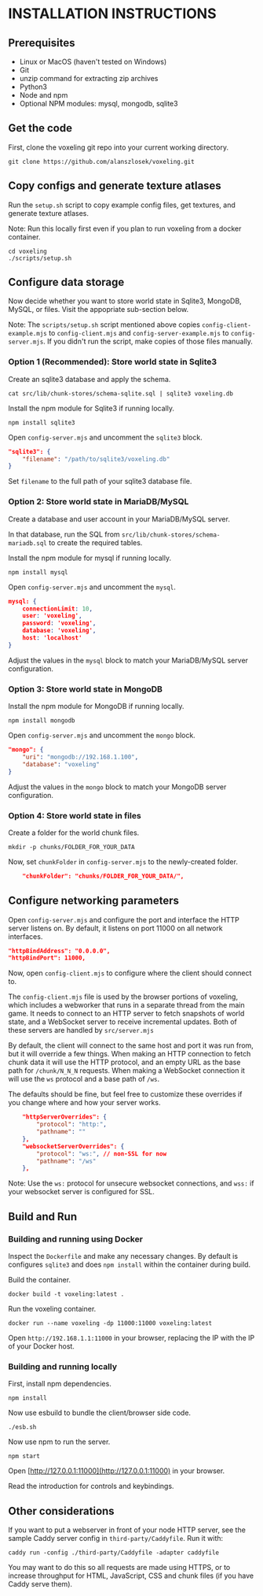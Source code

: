 INSTALLATION INSTRUCTIONS
====

## Prerequisites

* Linux or MacOS (haven't tested on Windows)
* Git
* unzip command for extracting zip archives
* Python3
* Node and npm
* Optional NPM modules: mysql, mongodb, sqlite3

## Get the code

First, clone the voxeling git repo into your current working directory.

```shell
git clone https://github.com/alanszlosek/voxeling.git
```

## Copy configs and generate texture atlases

Run the `setup.sh` script to copy example config files, get textures, and generate texture atlases.

Note: Run this locally first even if you plan to run voxeling from a docker container.

```shell
cd voxeling
./scripts/setup.sh
```

## Configure data storage

Now decide whether you want to store world state in Sqlite3, MongoDB, MySQL, or files. Visit the appopriate sub-section below.

Note: The `scripts/setup.sh` script mentioned above copies `config-client-example.mjs` to `config-client.mjs` and `config-server-example.mjs` to `config-server.mjs`. If you didn't run the script, make copies of those files manually.

### Option 1 (Recommended): Store world state in Sqlite3

Create an sqlite3 database and apply the schema.

```shell
cat src/lib/chunk-stores/schema-sqlite.sql | sqlite3 voxeling.db
```

Install the npm module for Sqlite3 if running locally.

```shell
npm install sqlite3
```

Open `config-server.mjs` and uncomment the `sqlite3` block.

```json
"sqlite3": {
    "filename": "/path/to/sqlite3/voxeling.db"
}
```

Set `filename` to the full path of your sqlite3 database file.


### Option 2: Store world state in MariaDB/MySQL

Create a database and user account in your MariaDB/MySQL server.

In that database, run the SQL from `src/lib/chunk-stores/schema-mariadb.sql` to create the required tables.

Install the npm module for mysql if running locally.

```shell
npm install mysql
```

Open `config-server.mjs` and uncomment the `mysql`. 

```json
mysql: {
    connectionLimit: 10,
    user: 'voxeling',
    password: 'voxeling',
    database: 'voxeling',
    host: 'localhost'
}
```

Adjust the values in the `mysql` block to match your MariaDB/MySQL server configuration.

### Option 3: Store world state in MongoDB

Install the npm module for MongoDB if running locally.

```shell
npm install mongodb
```

Open `config-server.mjs` and uncomment the `mongo` block. 

```json
"mongo": {
    "uri": "mongodb://192.168.1.100",
    "database": "voxeling"
}
```

Adjust the values in the `mongo` block to match your MongoDB server configuration.

### Option 4: Store world state in files

Create a folder for the world chunk files.

```shell
mkdir -p chunks/FOLDER_FOR_YOUR_DATA
```

Now, set `chunkFolder` in `config-server.mjs` to the newly-created folder.

```json
    "chunkFolder": "chunks/FOLDER_FOR_YOUR_DATA/",
```


## Configure networking parameters

Open `config-server.mjs` and configure the port and interface the HTTP server listens on. By default, it listens on port 11000 on all network interfaces.

```json
"httpBindAddress": "0.0.0.0",
"httpBindPort": 11000,
```

Now, open `config-client.mjs` to configure where the client should connect to.

The `config-client.mjs` file is used by the browser portions of voxeling, which includes a webworker that runs in a separate thread from the main game. It needs to connect to an HTTP server to fetch snapshots of world state, and a WebSocket server to receive incremental updates. Both of these servers are handled by `src/server.mjs`

By default, the client will connect to the same host and port it was run from, but it will override a few things. When making an HTTP connection to fetch chunk data it will use the HTTP protocol, and an empty URL as the base path for `/chunk/N_N_N` requests. When making a WebSocket connection it will use the `ws` protocol and a base path of `/ws`.

The defaults should be fine, but feel free to customize these overrides if you change where and how your server works.

```json
    "httpServerOverrides": {
        "protocol": "http:",
        "pathname": ""
    },
    "websocketServerOverrides": {
        "protocol": "ws:", // non-SSL for now
        "pathname": "/ws"
    },
```

Note: Use the `ws:` protocol for unsecure websocket connections, and `wss:` if your websocket server is configured for SSL.


## Build and Run

### Building and running using Docker

Inspect the `Dockerfile` and make any necessary changes. By default is configures `sqlite3` and does `npm install` within the container during build.

Build the container.

```shell
docker build -t voxeling:latest .
```

Run the voxeling container.

```shell
docker run --name voxeling -dp 11000:11000 voxeling:latest
```

Open `http://192.168.1.1:11000` in your browser, replacing the IP with the IP of your Docker host.

### Building and running locally

First, install npm dependencies.

```shell
npm install
```

Now use esbuild to bundle the client/browser side code.

```shell
./esb.sh
```

Now use npm to run the server.

```shell
npm start
```

Open [http://127.0.0.1:11000](http://127.0.0.1:11000) in your browser.

Read the introduction for controls and keybindings.

## Other considerations

If you want to put a webserver in front of your node HTTP server, see the sample Caddy server config in `third-party/Caddyfile`. Run it with:

```shell
caddy run -config ./third-party/Caddyfile -adapter caddyfile
```

You may want to do this so all requests are made using HTTPS, or to increase throughput for HTML, JavaScript, CSS and chunk files (if you have Caddy serve them).

